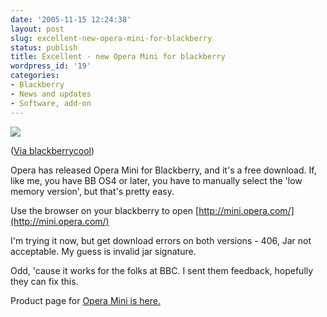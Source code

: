 ```yaml
---
date: '2005-11-15 12:24:38'
layout: post
slug: excellent-new-opera-mini-for-blackberry
status: publish
title: Excellent - new Opera Mini for blackberry
wordpress_id: '19'
categories:
- Blackberry
- News and updates
- Software, add-on
---
```


![](http://www.blackberrycool.com/wp-content/opera03.png)

([Via blackberrycool](http://www.blackberrycool.com/2005/11/14/001077/))

Opera has released Opera Mini for Blackberry, and it's a free download. If, like me, you have BB OS4 or later, you have to manually select the 'low memory version', but that's pretty easy.

Use the browser on your blackberry to open [http://mini.opera.com/](http://mini.opera.com/)

I'm trying it now, but get download errors on both versions - 406, Jar not acceptable. My guess is invalid jar signature.

Odd, 'cause it works for the folks at BBC. I sent them feedback, hopefully they can fix this.

Product page for [Opera Mini is here.](http://www.opera.com/products/mobile/operamini/)

